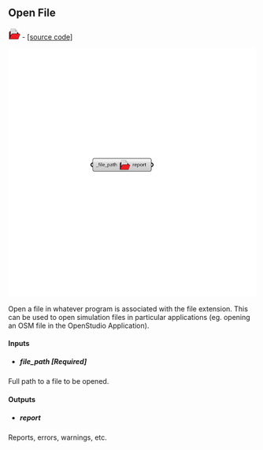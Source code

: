 ## Open File
![](../../images/icons/Open_File.png) - [[source code]](https://github.com/ladybug-tools/ladybug-grasshopper/blob/master/ladybug_grasshopper/src//LB%20Open%20File.py)

![](../../images/components/Open_File.png)

Open a file in whatever program is associated with the file extension.
 This can be used to open simulation files in particular applications (eg. opening
 an OSM file in the OpenStudio Application).
 



#### Inputs
* ##### file_path [Required]
Full path to a file to be opened. 

#### Outputs
* ##### report
Reports, errors, warnings, etc. 